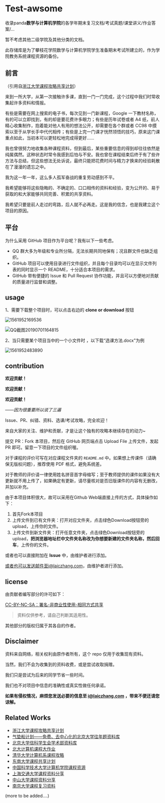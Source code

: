 # Test-awsome
收录panda**数学与计算机学院**的各学年期末复习文档/考试真题/课堂讲义/作业答案/...

暂不考虑其他二级学院及其他分类的文档。

此存储库是为了攀枝花学院数学与计算机学院学生准备期末考试所建立的，作为学院教务系统课程资源的备份。

## 前言

（引用自[浙江大学课程攻略共享计划](https://github.com/QSCTech/zju-icicles )）

来到一所大学，从第一次接触许多课，直到一门一门完成，这个过程中我们时常收集起许多资料和情报。

有些是需要在网上搜索的电子书，每次见到一门新课程，Google 一下教材名称，有的可以立即找到，有的却是要花费许多眼力；有些是历年试卷或者 A4 纸，前人精心收集制作，抱着能对他人有用的想法公开，却需要在各个群或者 CC98 中摸索以至于从学长手中代代相传；有些是上完一门课才恍然领悟的技巧，原来这门课重点如此，当初本可以更轻松地完成得更好……

我也曾很努力地收集各种课程资料，但到最后，某些重要信息的得到却往往依然是纯属偶然。这种状态时常令我感到后怕与不安。我也曾在课程结束后终于有了些许方法与总结，但这些想法无处诉说，最终只能把花费时间与精力才换来的经验耗散在了漫漫的遗忘之中。

我为这一年一年，这么多人孤军奋战的重复劳动感到不平。

我希望能够将这些隐晦的、不确定的、口口相传的资料和经验，变为公开的、易于获取的和大家能够共同完善、积累的共享资料。

我希望只要是前人走过的弯路，后人就不必再走。这是我的信念，也是我建立这个项目的原因。



## 平台

为什么采用 GitHub 项目作为平台呢？我有以下一些考虑。

- QQ 群大多为年级和专业所分隔，无法长期共同地保有；况且群文件也缺乏组织。
- GitHub 项目可以使用目录进行文件组织，并且每个目录均可以在显示文件列表的同时显示一个 README，十分适合本项目的需求。
- GitHub 带有便捷的 Issue 和 Pull Request 协作功能，并且可以方便地对贡献的质量进行监督和调整。



## usage

1、需要下载整个项目时，可以点击右边的 **clone or download** 按钮 

![1561952169536](C:\Users\HP\Documents\GitHub\Test-awsome\image\1561952169536.png)



![QQ截图20190701164815](C:\Users\HP\Documents\GitHub\Test-awsome\image\QQ截图20190701164815.png)

2、当只需要某个项目当中的一个小文件时 ，以下载“选课方法.docx"为例

![1561952483890](C:\Users\HP\Documents\GitHub\Test-awsome\image\1561952483890.png)



## contribution

**欢迎贡献！**

**欢迎贡献！**

**欢迎贡献！**

*——因为很重要所以说了三遍*

Issue、PR、纠错、资料、选课/考试攻略，完全欢迎！

来自大家的关注、维护和贡献，才是让这个独有的攻略本继续存在的动力~

提交 PR：Fork 本项目，然后在 GitHub 网页端点击 Upload File 上传文件，发起 PR 即可。留意一下项目的文件组织喔。

对于课程的评价可写在对应课程文件夹的 `README.md` 中。如果想上传课件（请确保无版权问题），推荐使用 PDF 格式，避免系统差。 

对于教师的评价请一律使用姓名拼音首字母缩写；至于教师提供的课件如果没有大更新就不用上传了，如果确定有更新，请尽量核对是否旧版课件的内容有无删改，并加以补充。

由于本项目体积很大，故可以采用在Github Web端直接上传的方式，具体操作如下：

1. 首先Fork本项目
2. 上传文件到已有文件夹：打开对应文件夹，点击绿色Download按钮旁的upload，上传你的文件。
3. 上传文件到新文件夹：打开任意文件夹，点击绿色Download按钮旁的upload，**把浏览器地址栏中文件夹名称改为你想要新建的文件夹名称，然后回车**，上传你的文件。

或者也可以直接附加在 **Issue** 中，由维护者进行添加。

或者也可以发送邮件至i@laiczhang.com，由维护者进行添加。

## license

由贡献者编写部分的许可如下：

[CC-BY-NC-SA：署名-非商业性使用-相同方式共享](https://creativecommons.org/licenses/by-nc-sa/4.0/deed.zh)

> 资料仅供参考，请自己判断其适用性。

其他部分的版权归属于其各自的作者。

## Disclaimer

资料来自网络，相关权利由原作者所有，这个 repo 仅用于收集现有资料。

当然，我们不会为收集到的资料收费，或是尝试收取捐赠。

我们只是尝试为后来的同学节省一些时间。

 我们也不对项目中信息的准确性或真实性做任何承诺。

**如果有侵权情况，麻烦您发送必要的信息至 i@laiczhang.com ，带来不便还请您谅解。**

## Related Works

- [浙江大学课程攻略共享计划](https://github.com/QSCTech/zju-icicles)
- [气垫船计划——免费、去中心化的北京大学往年题资料库](https://github.com/martinwu42/project-hover)
- [北京大学信科学生会学术部资料库](https://github.com/EECS-PKU-XSB/Shared-learning-materials)
- [北大计算机课程大作业](https://github.com/tongtzeho/PKUCourse)
- [清华大学计算机系课程攻略](https://github.com/PKUanonym/REKCARC-TSC-UHT)
- [东南大学课程共享计划](https://github.com/zjdx1998/seucourseshare)
- [中国科学技术大学计算机学院课程资源](https://github.com/USTC-Resource/USTC-Course)
- [上海交通大学课程资料分享](https://github.com/CoolPhilChen/SJTU-Courses/)
- [中山大学课程资料分享](https://github.com/sysuexam/SYSU-Exam)
- [南京大学课程复习资料](https://github.com/idealclover/NJU-Review-Materials)

(more to be added....)